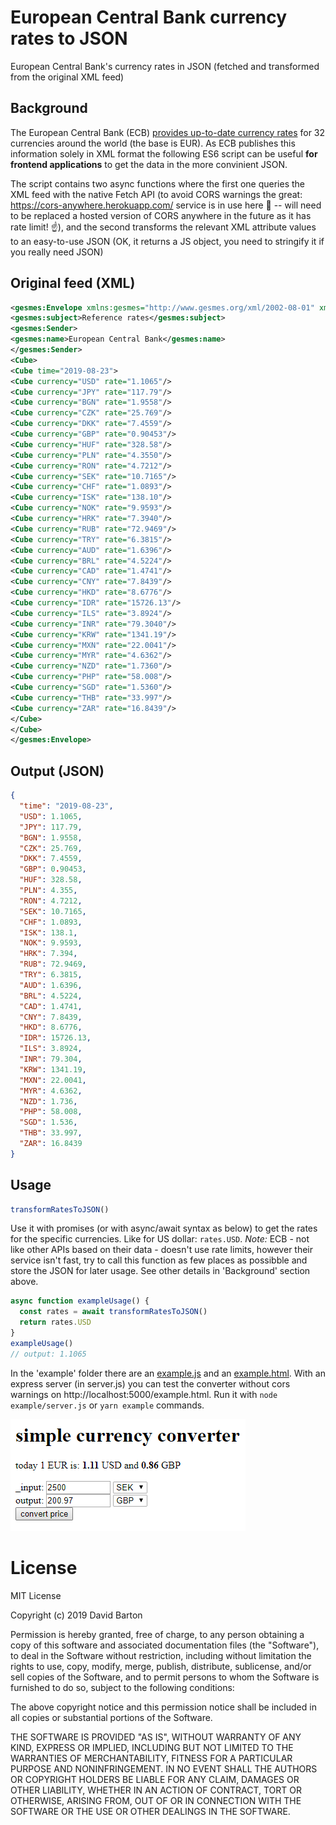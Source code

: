 # European Central Bank currency rates to JSON

European Central Bank's currency rates in JSON (fetched and transformed from the original XML feed)

## Background

The European Central Bank (ECB) [provides up-to-date currency rates](https://www.ecb.europa.eu/stats/) for 32 currencies around the world (the base is EUR). As ECB publishes this information solely in XML format the following ES6 script can be useful **for frontend applications** to get the data in the more convinient JSON.

The script contains two async functions where the first one queries the XML feed with the native Fetch API (to avoid CORS warnings the great: https://cors-anywhere.herokuapp.com/ service is in use here 🙏 -- will need to be replaced a hosted version of CORS anywhere in the future as it has rate limit! ☝️), and the second transforms the relevant XML attribute values to an easy-to-use JSON (OK, it returns a JS object, you need to stringify it if you really need JSON)

## Original feed (XML)

```xml
<gesmes:Envelope xmlns:gesmes="http://www.gesmes.org/xml/2002-08-01" xmlns="http://www.ecb.int/vocabulary/2002-08-01/eurofxref">
<gesmes:subject>Reference rates</gesmes:subject>
<gesmes:Sender>
<gesmes:name>European Central Bank</gesmes:name>
</gesmes:Sender>
<Cube>
<Cube time="2019-08-23">
<Cube currency="USD" rate="1.1065"/>
<Cube currency="JPY" rate="117.79"/>
<Cube currency="BGN" rate="1.9558"/>
<Cube currency="CZK" rate="25.769"/>
<Cube currency="DKK" rate="7.4559"/>
<Cube currency="GBP" rate="0.90453"/>
<Cube currency="HUF" rate="328.58"/>
<Cube currency="PLN" rate="4.3550"/>
<Cube currency="RON" rate="4.7212"/>
<Cube currency="SEK" rate="10.7165"/>
<Cube currency="CHF" rate="1.0893"/>
<Cube currency="ISK" rate="138.10"/>
<Cube currency="NOK" rate="9.9593"/>
<Cube currency="HRK" rate="7.3940"/>
<Cube currency="RUB" rate="72.9469"/>
<Cube currency="TRY" rate="6.3815"/>
<Cube currency="AUD" rate="1.6396"/>
<Cube currency="BRL" rate="4.5224"/>
<Cube currency="CAD" rate="1.4741"/>
<Cube currency="CNY" rate="7.8439"/>
<Cube currency="HKD" rate="8.6776"/>
<Cube currency="IDR" rate="15726.13"/>
<Cube currency="ILS" rate="3.8924"/>
<Cube currency="INR" rate="79.3040"/>
<Cube currency="KRW" rate="1341.19"/>
<Cube currency="MXN" rate="22.0041"/>
<Cube currency="MYR" rate="4.6362"/>
<Cube currency="NZD" rate="1.7360"/>
<Cube currency="PHP" rate="58.008"/>
<Cube currency="SGD" rate="1.5360"/>
<Cube currency="THB" rate="33.997"/>
<Cube currency="ZAR" rate="16.8439"/>
</Cube>
</Cube>
</gesmes:Envelope>
```

## Output (JSON)

```json
{
  "time": "2019-08-23",
  "USD": 1.1065,
  "JPY": 117.79,
  "BGN": 1.9558,
  "CZK": 25.769,
  "DKK": 7.4559,
  "GBP": 0.90453,
  "HUF": 328.58,
  "PLN": 4.355,
  "RON": 4.7212,
  "SEK": 10.7165,
  "CHF": 1.0893,
  "ISK": 138.1,
  "NOK": 9.9593,
  "HRK": 7.394,
  "RUB": 72.9469,
  "TRY": 6.3815,
  "AUD": 1.6396,
  "BRL": 4.5224,
  "CAD": 1.4741,
  "CNY": 7.8439,
  "HKD": 8.6776,
  "IDR": 15726.13,
  "ILS": 3.8924,
  "INR": 79.304,
  "KRW": 1341.19,
  "MXN": 22.0041,
  "MYR": 4.6362,
  "NZD": 1.736,
  "PHP": 58.008,
  "SGD": 1.536,
  "THB": 33.997,
  "ZAR": 16.8439
}
```

## Usage

```javascript
transformRatesToJSON()
```

Use it with promises (or with async/await syntax as below) to get the rates for the specific currencies. Like for US dollar: `rates.USD`. _Note:_ ECB - not like other APIs based on their data - doesn't use rate limits, however their service isn't fast, try to call this function as few places as possibble and store the JSON for later usage.
See other details in 'Background' section above.

```javascript
async function exampleUsage() {
  const rates = await transformRatesToJSON()
  return rates.USD
}
exampleUsage()
// output: 1.1065
```

In the 'example' folder there are an [example.js](/example/example.js) and an [example.html](/example/example.html). With an express server (in server.js) you can test the converter without cors warnings on http://localhost:5000/example.html.
Run it with `node example/server.js` or `yarn example` commands.

![example converter screenshot](/example/example-screenshot.png 'example converter screenshot')

# License

MIT License

Copyright (c) 2019 David Barton

Permission is hereby granted, free of charge, to any person obtaining a copy
of this software and associated documentation files (the "Software"), to deal
in the Software without restriction, including without limitation the rights
to use, copy, modify, merge, publish, distribute, sublicense, and/or sell
copies of the Software, and to permit persons to whom the Software is
furnished to do so, subject to the following conditions:

The above copyright notice and this permission notice shall be included in all
copies or substantial portions of the Software.

THE SOFTWARE IS PROVIDED "AS IS", WITHOUT WARRANTY OF ANY KIND, EXPRESS OR
IMPLIED, INCLUDING BUT NOT LIMITED TO THE WARRANTIES OF MERCHANTABILITY,
FITNESS FOR A PARTICULAR PURPOSE AND NONINFRINGEMENT. IN NO EVENT SHALL THE
AUTHORS OR COPYRIGHT HOLDERS BE LIABLE FOR ANY CLAIM, DAMAGES OR OTHER
LIABILITY, WHETHER IN AN ACTION OF CONTRACT, TORT OR OTHERWISE, ARISING FROM,
OUT OF OR IN CONNECTION WITH THE SOFTWARE OR THE USE OR OTHER DEALINGS IN THE
SOFTWARE.
